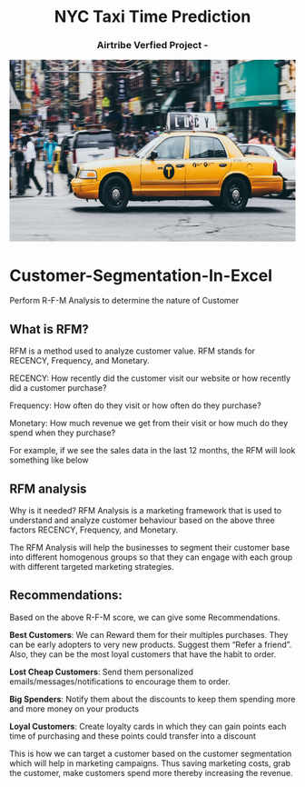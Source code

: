 <h1 align="center"> NYC Taxi Time Prediction </h1>
<h3 align="center"> Airtribe Verfied Project - <a href="https://www.airtribe.live/home">  </a> </h5>

<p align="center"> 
<img src="https://github.com/AnshRockstar/NYC-Taxi-Trip-Duration-Prediction/blob/main/Images/NYC%20Taxi.jpg" alt="NYC Taxi.jpg"  height="320px">
</p>

# Customer-Segmentation-In-Excel
Perform R-F-M Analysis to determine the nature of Customer


## What is RFM?
RFM is a method used to analyze customer value. RFM stands for RECENCY, Frequency, and Monetary.

RECENCY: How recently did the customer visit our website or how recently did a customer purchase?

Frequency: How often do they visit or how often do they purchase?

Monetary: How much revenue we get from their visit or how much do they spend when they purchase?

For example, if we see the sales data in the last 12 months, the RFM will look something like below

## RFM analysis

Why is it needed?
RFM Analysis is a marketing framework that is used to understand and analyze customer behaviour based on the above three factors RECENCY, Frequency, and Monetary.

The RFM Analysis will help the businesses to segment their customer base into different homogenous groups so that they can engage with each group with different targeted marketing strategies.



## Recommendations:
Based on the above R-F-M score, we can give some Recommendations.

**Best Customers**: We can Reward them for their multiples purchases. They can be early adopters to very new products. Suggest them “Refer a friend”. Also, they can be the most loyal customers that have the habit to order.

**Lost Cheap Customers**: Send them personalized emails/messages/notifications to encourage them to order.

**Big Spenders**: Notify them about the discounts to keep them spending more and more money on your products

**Loyal Customers**: Create loyalty cards in which they can gain points each time of purchasing and these points could transfer into a discount

This is how we can target a customer based on the customer segmentation which will help in marketing campaigns. Thus saving marketing costs, grab the customer, make customers spend more thereby increasing the revenue.
